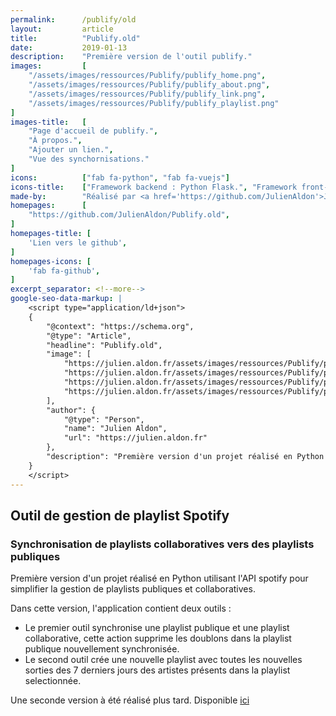 ```yaml
---
permalink:      /publify/old
layout:         article
title:          "Publify.old"
date:           2019-01-13
description:    "Première version de l'outil publify."
images:         [
    "/assets/images/ressources/Publify/publify_home.png",
    "/assets/images/ressources/Publify/publify_about.png",
    "/assets/images/ressources/Publify/publify_link.png",
    "/assets/images/ressources/Publify/publify_playlist.png"
]
images-title:   [
    "Page d'accueil de publify.",
    "À propos.",
    "Ajouter un lien.",
    "Vue des synchornisations."
]
icons:          ["fab fa-python", "fab fa-vuejs"]
icons-title:    ["Framework backend : Python Flask.", "Framework front-end : VueJS."]
made-by:        "Réalisé par <a href='https://github.com/JulienAldon'>Julien Aldon</a>"
homepages:      [
    "https://github.com/JulienAldon/Publify.old",
]
homepages-title: [
    'Lien vers le github',
]
homepages-icons: [
    'fab fa-github',
]
excerpt_separator: <!--more-->
google-seo-data-markup: |
    <script type="application/ld+json">
    {
        "@context": "https://schema.org",
        "@type": "Article",
        "headline": "Publify.old",
        "image": [
            "https://julien.aldon.fr/assets/images/ressources/Publify/publify_home.png",
            "https://julien.aldon.fr/assets/images/ressources/Publify/publify_about.png",
            "https://julien.aldon.fr/assets/images/ressources/Publify/publify_link.png",
            "https://julien.aldon.fr/assets/images/ressources/Publify/publify_playlist.png"
        ],
        "author": {
            "@type": "Person",
            "name": "Julien Aldon",
            "url": "https://julien.aldon.fr"
        },
        "description": "Première version d'un projet réalisé en Python utilisant l'API spotify pour simplifier la gestion de playlists publiques et collaboratives.",
    }
    </script>
---
```

## Outil de gestion de playlist Spotify
### Synchronisation de playlists collaboratives vers des playlists publiques
Première version d'un projet réalisé en Python utilisant l'API spotify pour simplifier la gestion de playlists publiques et collaboratives.
<!--more-->
Dans cette version, l'application contient deux outils :
- Le premier outil synchronise une playlist publique et une playlist collaborative, cette action supprime les doublons dans la playlist publique nouvellement synchronisée.
- Le second outil crée une nouvelle playlist avec toutes les nouvelles sorties des 7 derniers jours des artistes présents dans la playlist selectionnée.

Une seconde version à été réalisé plus tard. Disponible <a href="/2021/05/27/Publify.alpha.html">ici</a>